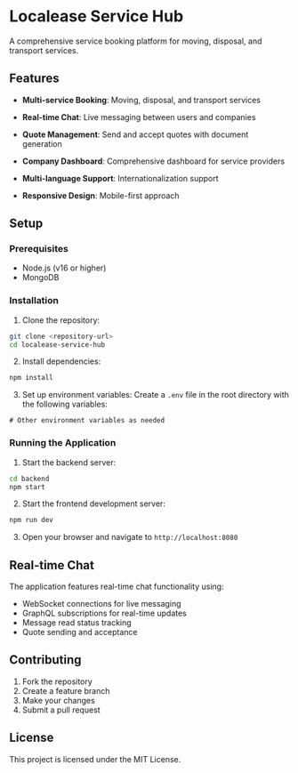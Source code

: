 # Localease Service Hub

A comprehensive service booking platform for moving, disposal, and transport services.

## Features

- **Multi-service Booking**: Moving, disposal, and transport services
- **Real-time Chat**: Live messaging between users and companies
- **Quote Management**: Send and accept quotes with document generation
- **Company Dashboard**: Comprehensive dashboard for service providers

- **Multi-language Support**: Internationalization support
- **Responsive Design**: Mobile-first approach

## Setup

### Prerequisites

- Node.js (v16 or higher)
- MongoDB

### Installation

1. Clone the repository:
```bash
git clone <repository-url>
cd localease-service-hub
```

2. Install dependencies:
```bash
npm install
```

3. Set up environment variables:
Create a `.env` file in the root directory with the following variables:

```env
# Other environment variables as needed
```



### Running the Application

1. Start the backend server:
```bash
cd backend
npm start
```

2. Start the frontend development server:
```bash
npm run dev
```

3. Open your browser and navigate to `http://localhost:8080`

## Real-time Chat

The application features real-time chat functionality using:
- WebSocket connections for live messaging
- GraphQL subscriptions for real-time updates
- Message read status tracking
- Quote sending and acceptance



## Contributing

1. Fork the repository
2. Create a feature branch
3. Make your changes
4. Submit a pull request

## License

This project is licensed under the MIT License.
